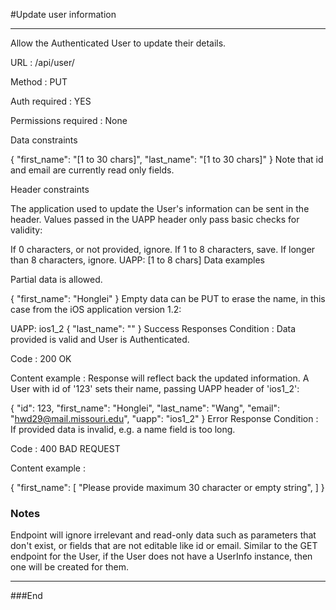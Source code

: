 #Update user information 

------------
Allow the Authenticated User to update their details.

URL : /api/user/

Method : PUT

Auth required : YES

Permissions required : None

Data constraints

{
    "first_name": "[1 to 30 chars]",
    "last_name": "[1 to 30 chars]"
}
Note that id and email are currently read only fields.

Header constraints

The application used to update the User's information can be sent in the header. Values passed in the UAPP header only pass basic checks for validity:

If 0 characters, or not provided, ignore.
If 1 to 8 characters, save.
If longer than 8 characters, ignore.
UAPP: [1 to 8 chars]
Data examples

Partial data is allowed.

{
    "first_name": "Honglei"
}
Empty data can be PUT to erase the name, in this case from the iOS application version 1.2:

UAPP: ios1_2
{
    "last_name": ""
}
Success Responses
Condition : Data provided is valid and User is Authenticated.

Code : 200 OK

Content example : Response will reflect back the updated information. A User with id of '123' sets their name, passing UAPP header of 'ios1_2':

{
    "id": 123,
    "first_name": "Honglei",
    "last_name": "Wang",
    "email": "hwd29@mail.missouri.edu",
    "uapp": "ios1_2"
}
Error Response
Condition : If provided data is invalid, e.g. a name field is too long.

Code : 400 BAD REQUEST

Content example :

{
    "first_name": [
        "Please provide maximum 30 character or empty string",
    ]
}

### Notes
Endpoint will ignore irrelevant and read-only data such as parameters that don't exist, or fields that are not editable like id or email. Similar to the GET endpoint for the User, if the User does not have a UserInfo instance, then one will be created for them.

------------

###End